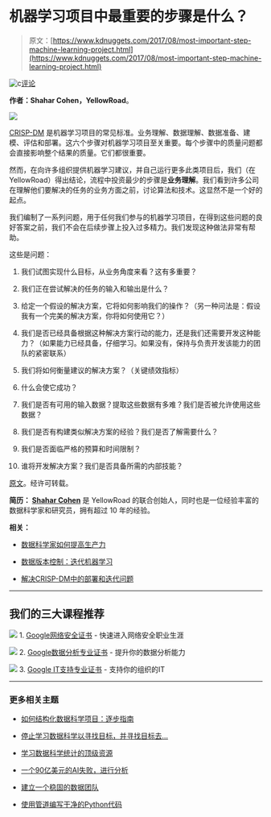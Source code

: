 # 机器学习项目中最重要的步骤是什么？

> 原文：[https://www.kdnuggets.com/2017/08/most-important-step-machine-learning-project.html](https://www.kdnuggets.com/2017/08/most-important-step-machine-learning-project.html)

![c](../Images/3d9c022da2d331bb56691a9617b91b90.png)[评论](#comments)

**作者：Shahar Cohen，YellowRoad**。

![](../Images/a95cd621d56c13db31353a2279f06864.png)

[CRISP-DM](https://en.wikipedia.org/wiki/Cross_Industry_Standard_Process_for_Data_Mining) 是机器学习项目的常见标准。业务理解、数据理解、数据准备、建模、评估和部署。这六个步骤对机器学习项目至关重要。每个步骤中的质量问题都会直接影响整个结果的质量。它们都很重要。

然而，在向许多组织提供机器学习建议，并自己运行更多此类项目后，我们（在 YellowRoad）得出结论，流程中投资最少的步骤是**业务理解**。我们看到许多公司在理解他们要解决的任务的业务方面之前，讨论算法和技术。这显然不是一个好的起点。

我们编制了一系列问题，用于任何我们参与的机器学习项目，在得到这些问题的良好答案之前，我们不会在后续步骤上投入过多精力。我们发现这种做法非常有帮助。

这些是问题：

1.  我们试图实现什么目标，从业务角度来看？这有多重要？

1.  我们正在尝试解决的任务的输入和输出是什么？

1.  给定一个假设的解决方案，它将如何影响我们的操作？（另一种问法是：假设我有一个完美的解决方案，你将如何使用它？）

1.  我们是否已经具备根据这种解决方案行动的能力，还是我们还需要开发这种能力？（如果能力已经具备，仔细学习。如果没有，保持与负责开发该能力的团队的紧密联系）

1.  我们将如何衡量建议的解决方案？（关键绩效指标）

1.  什么会使它成功？

1.  我们是否有可用的输入数据？提取这些数据有多难？我们是否被允许使用这些数据？

1.  我们是否有构建类似解决方案的经验？我们是否了解需要什么？

1.  我们是否面临严格的预算和时间限制？

1.  谁将开发解决方案？我们是否具备所需的内部技能？

[原文](https://blog.myyellowroad.com/what-is-the-most-important-step-in-a-machine-learning-project-3ee20a13bd20)。经许可转载。

**简历： [Shahar Cohen](https://www.linkedin.com/in/shahar-cohen-a606017/?ppe=1)** 是 YellowRoad 的联合创始人，同时也是一位经验丰富的数据科学家和研究员，拥有超过 10 年的经验。

**相关：**

+   [数据科学家如何提高生产力](/2017/05/data-scientist-improve-productivity.html)

+   [数据版本控制：迭代机器学习](/2017/05/data-version-control-iterative-machine-learning.html)

+   [解决CRISP-DM中的部署和迭代问题](/2017/02/fixing-deployment-iteration-problems-crisp-dm.html)

* * *

## 我们的三大课程推荐

![](../Images/0244c01ba9267c002ef39d4907e0b8fb.png) 1\. [Google网络安全证书](https://www.kdnuggets.com/google-cybersecurity) - 快速进入网络安全职业生涯

![](../Images/e225c49c3c91745821c8c0368bf04711.png) 2\. [Google数据分析专业证书](https://www.kdnuggets.com/google-data-analytics) - 提升你的数据分析能力

![](../Images/0244c01ba9267c002ef39d4907e0b8fb.png) 3\. [Google IT支持专业证书](https://www.kdnuggets.com/google-itsupport) - 支持你的组织的IT

* * *

### 更多相关主题

+   [如何结构化数据科学项目：逐步指南](https://www.kdnuggets.com/2022/05/structure-data-science-project-stepbystep-guide.html)

+   [停止学习数据科学以寻找目标，并寻找目标去…](https://www.kdnuggets.com/2021/12/stop-learning-data-science-find-purpose.html)

+   [学习数据科学统计的顶级资源](https://www.kdnuggets.com/2021/12/springboard-top-resources-learn-data-science-statistics.html)

+   [一个90亿美元的AI失败，进行分析](https://www.kdnuggets.com/2021/12/9b-ai-failure-examined.html)

+   [建立一个稳固的数据团队](https://www.kdnuggets.com/2021/12/build-solid-data-team.html)

+   [使用管道编写干净的Python代码](https://www.kdnuggets.com/2021/12/write-clean-python-code-pipes.html)
